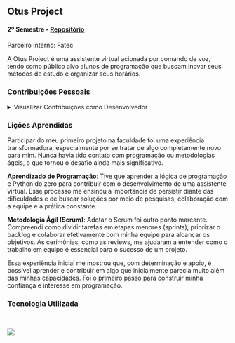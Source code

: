 ## Otus Project

#### 2º Semestre - [Repositório](https://github.com/B1nary-Devs/OTUS-PROJECT)

Parceiro Interno: Fatec 

A Otus Project é uma assistente virtual acionada por comando de voz, tendo como público alvo alunos de programação que buscam inovar seus métodos de estudo e organizar seus horários. <br>

### Contribuições Pessoais

<details>

<summary> Visualizar Contribuições como Desenvolvedor </summary> 

<br>

Desenvolvimento das Funcionalidades:

Exemplo de código:

![image](https://github.com/user-attachments/assets/40bb1082-3946-41df-81f9-77b2b6b8152f)

A função dicas faz parte da assistente virtual voltada para alunos de programação, com o objetivo de fornecer dicas visuais para ajudar nos estudos e na organização. Aqui está o resumo de suas funcionalidades:

1. **Seleciona aleatoriamente uma dica**:
   - Escolhe aleatoriamente uma imagem de dica de uma lista predefinida com os caminhos de imagens.

2. **Criação de Interface Gráfica**:
   - Utiliza a biblioteca tkinter para criar uma janela com um tamanho fixo (800x650).

3. **Exibição da Imagem**:
   - A imagem da dica é carregada usando a biblioteca PIL e exibida em um rótulo Label na interface.

4. **Threading para Processos Paralelos**:
   - Inicia uma nova thread que executa a função verificação. Isso permite que a interface gráfica continue em execução enquanto outras tarefas são realizadas em segundo plano.

5. **Objetivo no Contexto do Projeto**:
   - A função oferece dicas visuais de programação de forma interativa e inovadora, alinhando-se ao propósito da assistente virtual de melhorar os métodos de estudo e organização dos alunos.

</details>

### Lições Aprendidas

Participar do meu primeiro projeto na faculdade foi uma experiência transformadora, especialmente por se tratar de algo completamente novo para mim. Nunca havia tido contato com programação ou metodologias ágeis, o que tornou o desafio ainda mais significativo.

**Aprendizado de Programação**: Tive que aprender a lógica de programação e Python do zero para contribuir com o desenvolvimento de uma assistente virtual. Esse processo me ensinou a importância de persistir diante das dificuldades e de buscar soluções por meio de pesquisas, colaboração com a equipe e a prática constante.

**Metodologia Ágil (Scrum)**: Adotar o Scrum foi outro ponto marcante. Compreendi como dividir tarefas em etapas menores (sprints), priorizar o backlog e colaborar efetivamente com minha equipe para alcançar os objetivos. As cerimônias, como as reviews, me ajudaram a entender como o trabalho em equipe é essencial para o sucesso de um projeto.

Essa experiência inicial me mostrou que, com determinação e apoio, é possível aprender e contribuir em algo que inicialmente parecia muito além das minhas capacidades. Foi o primeiro passo para construir minha confiança e interesse em programação.

### Tecnologia Utilizada

<br>

<img src="https://img.shields.io/badge/python-3670A0?style=for-the-badge&logo=python&logoColor=ffdd54"><img >
